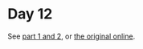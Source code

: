 # Day 12

See [part 1 and 2](problem.md), or [the original online](https://adventofcode.com/2019/day/12/).
